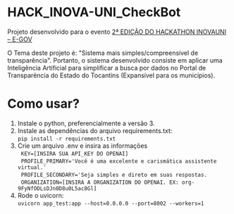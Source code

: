 # HACK_INOVA-UNI_CheckBot

Projeto desenvolvido para o evento <a href="https://www.unitins.br/Concursos/Publico/Home/S/4fb1f276c82f5faa8ed3e5c4ac2c6893" alt="Link to event" target="_blank">2ª EDIÇÃO DO HACKATHON INOVAUNI – E-GOV</a>

O Tema deste projeto é: "Sistema mais simples/compreensível de transparência".
Portanto, o sistema desenvolvido consiste em aplicar uma Inteligência Artificial para simplificar a busca por dados no Portal de Transparência do Estado do Tocantins (Expansível para os municípios).

# Como usar?
1. Instale o python, preferencialmente a versão 3.
2. Instale as dependências do arquivo requirements.txt: <br>
``` pip install -r requirements.txt ```
3. Crie um arquivo .env e insira as informações <br>
``` KEY=[INSIRA SUA API_KEY DO OPENAI]``` <br>
``` PROFILE_PRIMARY='Você é uma excelente e carismática assistente virtual.'``` <br>
``` PROFILE_SECONDARY='Seja simples e direto em suas respostas.``` <br>
``` ORGANIZATION=[INSIRA A ORGANIZATION DO OPENAI. EX: org-9FyNfODLsDJn0D8u0L5ac8Gl]``` <br>
4. Rode o uvicorn: <br>
``` uvicorn app_test:app --host=0.0.0.0 --port=8002 --workers=1 ``` <br>
